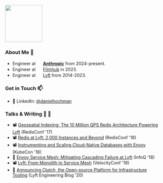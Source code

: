 <img src="https://github.com/danielhochman/danielhochman/assets/4712430/ca1a577b-5dcc-4a96-bae5-cc94f6b44485" height="120px" />

### About Me 👋
- Engineer at [<img src="https://github.com/danielhochman/danielhochman/assets/4712430/7e0c424a-9452-4cab-9c52-fa044f5b8c62" width="16px" />](https://www.anthropic.com/) [**Anthropic**](https://www.anthropic.com/) from 2024-present.
- Engineer at [<img src="https://github.com/danielhochman/danielhochman/assets/4712430/4dd4f277-b7aa-4879-b2b2-3d317d818851" width="16px" />](https://filmhub.com) [Filmhub](https://filmhub.com) in 2023.
- Engineer at [<img src="https://user-images.githubusercontent.com/4712430/87979774-31595800-ca98-11ea-9575-6a0cc7f46fcc.png" width="16px" />](https://lyft.com) [Lyft](https://lyft.com) from 2014-2023.

### Get in Touch 📫
- 👔&nbsp;LinkedIn: [@danielhochman](https://linkedin.com/in/danielhochman)

### Talks & Writing 💬 📝
- 📽️ [Geospatial Indexing: The 10 Million QPS Redis Architecture Powering Lyft](https://www.youtube.com/watch?v=cSFWlF96Sds) (RedisConf '17)
- 📽️ [Redis at Lyft: 2,000 Instances and Beyond](https://www.youtube.com/watch?v=U4WspAKekqM) (RedisConf '18)
- 📽️ [Instrumenting and Scaling Cloud-Native Databases with Envoy](https://www.youtube.com/watch?v=1e2_Ljxe0Sg) (KubeCon '18)
- 📒 [Envoy Service Mesh: Mitigating Cascading Failure at Lyft](https://www.infoq.com/articles/envoy-service-mesh-cascading-failure/) (InfoQ '18)
- 📽️ [Lyft: From Monolith to Service Mesh](https://www.youtube.com/watch?v=fGvVqp8GQBw) (VelocityConf '19)
- 📒 [Announcing Clutch, the Open-source Platform for Infrastructure Tooling](https://eng.lyft.com/announcing-clutch-the-open-source-platform-for-infrastructure-tooling-143d00de9713) (Lyft Engineering Blog '20)
